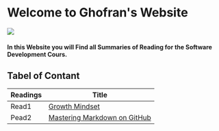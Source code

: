 # Welcome to Ghofran's Website
![](https://encrypted-tbn0.gstatic.com/images?q=tbn:ANd9GcQ7GuRWxXVeA3i83C6MbKg8z3mW2ljc7prhvQ&usqp=CAU)

#### In this Website you will Find all Summaries of Reading for the Software Development Cours.

## Tabel of Contant
|Readings         | Title                                                                              |
|---------------- | ---------------------------------------------------------------------------------- |
|Read1            | [Growth Mindset](https://ghofrandayyat.github.io/reading-notes/read1)              |
|Pead2            | [Mastering Markdown on GitHub](https://ghofrandayyat.github.io/reading-notes/read2)|





